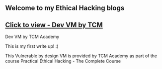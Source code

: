 ## Welcome to my Ethical Hacking blogs




## [Click to view - Dev VM by TCM](https://themaster-2.github.io/EthicalHackingWriteUps/docs/dev.html)

Dev VM by TCM Academy

This is my first write up! :)

This Vulnerable by design VM is provided by TCM Academy as part of the course Practical Ethical Hacking - The Complete Course
